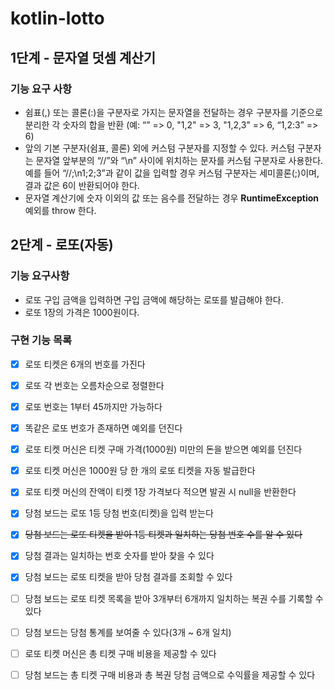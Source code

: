 # kotlin-lotto

## 1단계 - 문자열 덧셈 계산기

### 기능 요구 사항

- 쉼표(,) 또는 콜론(:)을 구분자로 가지는 문자열을 전달하는 경우 구분자를 기준으로 분리한 각 숫자의 합을 반환 (예: “” => 0, "1,2" => 3, "1,2,3" => 6, “1,2:3” => 6)
- 앞의 기본 구분자(쉼표, 콜론) 외에 커스텀 구분자를 지정할 수 있다. 커스텀 구분자는 문자열 앞부분의 “//”와 “\n” 사이에 위치하는 문자를 커스텀 구분자로 사용한다. 예를 들어 “//;\n1;2;3”과 같이 값을 입력할 경우 커스텀 구분자는 세미콜론(;)이며, 결과 값은 6이 반환되어야 한다.
- 문자열 계산기에 숫자 이외의 값 또는 음수를 전달하는 경우 **RuntimeException** 예외를 throw 한다.


## 2단계 - 로또(자동)

### 기능 요구사항

- 로또 구입 금액을 입력하면 구입 금액에 해당하는 로또를 발급해야 한다.
- 로또 1장의 가격은 1000원이다.

### 구현 기능 목록

- [x] 로또 티켓은 6개의 번호를 가진다
- [x] 로또 각 번호는 오름차순으로 정렬한다
- [x] 로또 번호는 1부터 45까지만 가능하다
- [x] 똑같은 로또 번호가 존재하면 예외를 던진다
- [x] 로또 티켓 머신은 티켓 구매 가격(1000원) 미만의 돈을 받으면 예외를 던진다
- [x] 로또 티켓 머신은 1000원 당 한 개의 로또 티켓을 자동 발급한다
- [x] 로또 티켓 머신의 잔액이 티켓 1장 가격보다 적으면 발권 시 null을 반환한다

- [x] 당첨 보드는 로또 1등 당첨 번호(티켓)을 입력 받는다
- [x] ~~당첨 보드는 로또 티켓을 받아 1등 티켓과 일치하는 당첨 번호 수를 알 수 있다~~
- [x] 당첨 결과는 일치하는 번호 숫자를 받아 찾을 수 있다
- [x] 당첨 보드는 로또 티켓을 받아 당첨 결과를 조회할 수 있다
- [ ] 당첨 보드는 로또 티켓 목록을 받아 3개부터 6개까지 일치하는 복권 수를 기록할 수 있다
- [ ] 당첨 보드는 당첨 통계를 보여줄 수 있다(3개 ~ 6개 일치)
- [ ] 로또 티켓 머신은 총 티켓 구매 비용을 제공할 수 있다
- [ ] 당첨 보드는 총 티켓 구매 비용과 총 복권 당첨 금액으로 수익률을 제공할 수 있다
 
